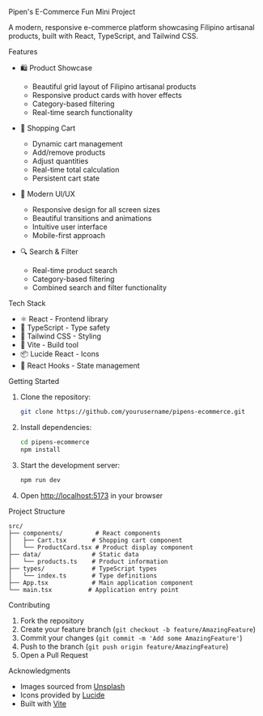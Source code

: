 Pipen's E-Commerce Fun Mini Project

A modern, responsive e-commerce platform showcasing Filipino artisanal products, built with React, TypeScript, and Tailwind CSS.

Features

- 🛍️ Product Showcase
  - Beautiful grid layout of Filipino artisanal products
  - Responsive product cards with hover effects
  - Category-based filtering
  - Real-time search functionality

- 🛒 Shopping Cart
  - Dynamic cart management
  - Add/remove products
  - Adjust quantities
  - Real-time total calculation
  - Persistent cart state

- 💅 Modern UI/UX
  - Responsive design for all screen sizes
  - Beautiful transitions and animations
  - Intuitive user interface
  - Mobile-first approach

- 🔍 Search & Filter
  - Real-time product search
  - Category-based filtering
  - Combined search and filter functionality

Tech Stack

- ⚛️ React - Frontend library
- 📘 TypeScript - Type safety
- 🎨 Tailwind CSS - Styling
- 🔧 Vite - Build tool
- 📦 Lucide React - Icons
- 💫 React Hooks - State management

Getting Started

1. Clone the repository:
   ```bash
   git clone https://github.com/yourusername/pipens-ecommerce.git
   ```

2. Install dependencies:
   ```bash
   cd pipens-ecommerce
   npm install
   ```

3. Start the development server:
   ```bash
   npm run dev
   ```

4. Open [http://localhost:5173](http://localhost:5173) in your browser

Project Structure

```
src/
├── components/         # React components
│   ├── Cart.tsx       # Shopping cart component
│   └── ProductCard.tsx # Product display component
├── data/              # Static data
│   └── products.ts    # Product information
├── types/             # TypeScript types
│   └── index.ts       # Type definitions
├── App.tsx            # Main application component
└── main.tsx          # Application entry point
```

Contributing

1. Fork the repository
2. Create your feature branch (`git checkout -b feature/AmazingFeature`)
3. Commit your changes (`git commit -m 'Add some AmazingFeature'`)
4. Push to the branch (`git push origin feature/AmazingFeature`)
5. Open a Pull Request

Acknowledgments

- Images sourced from [Unsplash](https://unsplash.com)
- Icons provided by [Lucide](https://lucide.dev)
- Built with [Vite](https://vitejs.dev)
